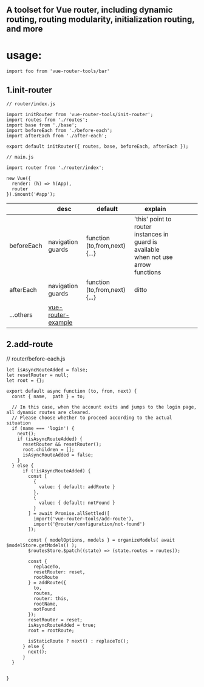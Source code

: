<h2>A toolset for Vue router, including dynamic routing, routing modularity, initialization routing, and more</h2>

# usage:
    import foo from 'vue-router-tools/bar'

## 1.init-router
```
// router/index.js

import initRouter from 'vue-router-tools/init-router';
import routes from './routes';
import base from './base';
import beforeEach from './before-each';
import afterEach from './after-each';

export default initRouter({ routes, base, beforeEach, afterEach });
```
```
// main.js

import router from './router/index';

new Vue({
  render: (h) => h(App),
  router
}).$mount('#app');

```

|            | desc                                                                                            | default                       | explain                                                                                   |   |   |   |
|------------|-------------------------------------------------------------------------------------------------|-------------------------------|-------------------------------------------------------------------------------------------|---|---|---|
| beforeEach | navigation guards                                                                               | function (to,from,next) {...} | 'this' point to router instances in guard is available when not use arrow functions |   |   |   |
| afterEach  | navigation guards                                                                               | function (to,from,next) {...} | ditto                                                                                     |   |   |   |
| ...others  | [vue-router-example](https://github.com/vuejs/vue-router/blob/dev/examples/named-routes/app.js) |                               |                                                                                           |   |   |   |

## 2.add-route

// router/before-each.js

```
let isAsyncRouteAdded = false;
let resetRouter = null;
let root = {};

export default async function (to, from, next) {
  const { name,  path } = to;
  
  // In this case, when the account exits and jumps to the login page, all dynamic routes are cleared.
  // Please choose whether to proceed according to the actual situation
  if (name === 'login') {
    next();
    if (isAsyncRouteAdded) {
      resetRouter && resetRouter();
      root.children = [];
      isAsyncRouteAdded = false;
    }
  } else {
      if (!isAsyncRouteAdded) {
        const [
          {
            value: { default: addRoute }
          },
          {
            value: { default: notFound }
          }
        ] = await Promise.allSettled([
          import('vue-router-tools/add-route'),
          import('@router/configuration/not-found')
        ]);

        const { modelOptions, models } = organizeModels( await $modelStore.getModels() );
        $routesStore.$patch((state) => (state.routes = routes));

        const {
          replaceTo,
          resetRouter: reset,
          rootRoute
        } = addRoute({
          to,
          routes,
          router: this,
          rootName,
          notFound
        });
        resetRouter = reset;
        isAsyncRouteAdded = true;
        root = rootRoute;

        isStaticRoute ? next() : replaceTo();
      } else {
        next();
      }
  }
  
    
}
```
